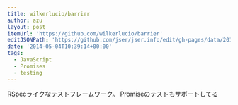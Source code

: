 ```yaml
---
title: wilkerlucio/barrier
author: azu
layout: post
itemUrl: 'https://github.com/wilkerlucio/barrier'
editJSONPath: 'https://github.com/jser/jser.info/edit/gh-pages/data/2014/05/index.json'
date: '2014-05-04T10:39:14+00:00'
tags:
  - JavaScript
  - Promises
  - testing
---
```

RSpecライクなテストフレームワーク。
Promiseのテストもサポートしてる
